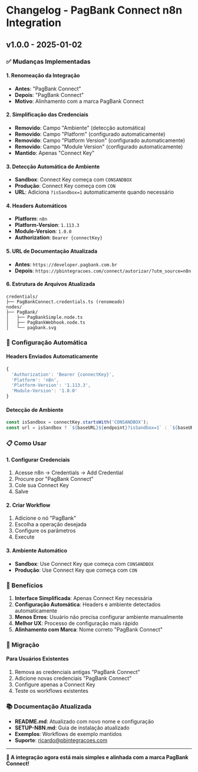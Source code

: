 # Changelog - PagBank Connect n8n Integration

## v1.0.0 - 2025-01-02

### ✅ Mudanças Implementadas

#### 1. **Renomeação da Integração**
- **Antes**: "PagBank Connect"
- **Depois**: "PagBank Connect"
- **Motivo**: Alinhamento com a marca PagBank Connect

#### 2. **Simplificação das Credenciais**
- **Removido**: Campo "Ambiente" (detecção automática)
- **Removido**: Campo "Platform" (configurado automaticamente)
- **Removido**: Campo "Platform Version" (configurado automaticamente)
- **Removido**: Campo "Module Version" (configurado automaticamente)
- **Mantido**: Apenas "Connect Key"

#### 3. **Detecção Automática de Ambiente**
- **Sandbox**: Connect Key começa com `CONSANDBOX`
- **Produção**: Connect Key começa com `CON`
- **URL**: Adiciona `?isSandbox=1` automaticamente quando necessário

#### 4. **Headers Automáticos**
- **Platform**: `n8n`
- **Platform-Version**: `1.113.3`
- **Module-Version**: `1.0.0`
- **Authorization**: `Bearer {connectKey}`

#### 5. **URL de Documentação Atualizada**
- **Antes**: `https://developer.pagbank.com.br`
- **Depois**: `https://pbintegracoes.com/connect/autorizar/?utm_source=n8n`

#### 6. **Estrutura de Arquivos Atualizada**
```
credentials/
├── PagBankConnect.credentials.ts (renomeado)
nodes/
├── PagBank/
│   ├── PagBankSimple.node.ts
│   ├── PagBankWebhook.node.ts
│   └── pagbank.svg
```

### 🔧 Configuração Automática

#### Headers Enviados Automaticamente
```javascript
{
  'Authorization': 'Bearer {connectKey}',
  'Platform': 'n8n',
  'Platform-Version': '1.113.3',
  'Module-Version': '1.0.0'
}
```

#### Detecção de Ambiente
```javascript
const isSandbox = connectKey.startsWith('CONSANDBOX');
const url = isSandbox ? `${baseURL}${endpoint}?isSandbox=1` : `${baseURL}${endpoint}`;
```

### 📋 Como Usar

#### 1. **Configurar Credenciais**
1. Acesse n8n → Credentials → Add Credential
2. Procure por "PagBank Connect"
3. Cole sua Connect Key
4. Salve

#### 2. **Criar Workflow**
1. Adicione o nó "PagBank"
2. Escolha a operação desejada
3. Configure os parâmetros
4. Execute

#### 3. **Ambiente Automático**
- **Sandbox**: Use Connect Key que começa com `CONSANDBOX`
- **Produção**: Use Connect Key que começa com `CON`

### 🎯 Benefícios

1. **Interface Simplificada**: Apenas Connect Key necessária
2. **Configuração Automática**: Headers e ambiente detectados automaticamente
3. **Menos Erros**: Usuário não precisa configurar ambiente manualmente
4. **Melhor UX**: Processo de configuração mais rápido
5. **Alinhamento com Marca**: Nome correto "PagBank Connect"

### 🔄 Migração

#### Para Usuários Existentes
1. Remova as credenciais antigas "PagBank Connect"
2. Adicione novas credenciais "PagBank Connect"
3. Configure apenas a Connect Key
4. Teste os workflows existentes

### 📚 Documentação Atualizada

- **README.md**: Atualizado com novo nome e configuração
- **SETUP-N8N.md**: Guia de instalação atualizado
- **Exemplos**: Workflows de exemplo mantidos
- **Suporte**: ricardo@pbintegracoes.com

---

**🎉 A integração agora está mais simples e alinhada com a marca PagBank Connect!**
